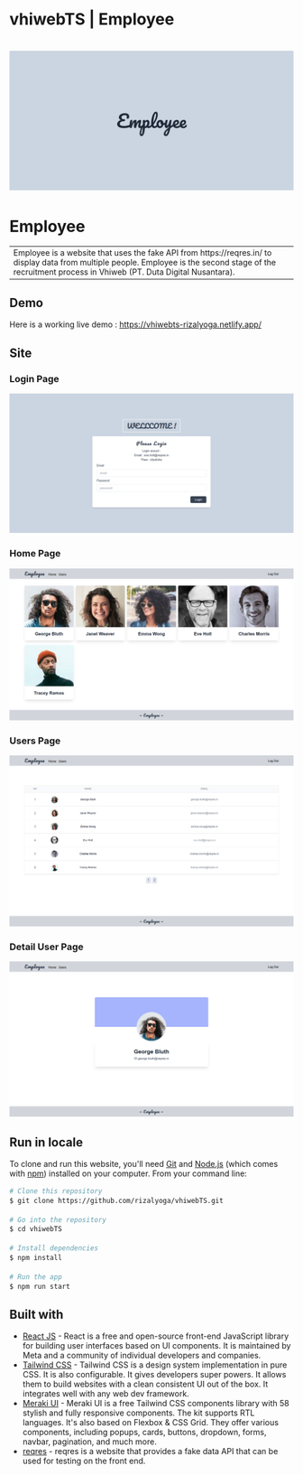# vhiwebTS | Employee

# ![Employee](https://github.com/rizalyoga/vhiwebTS/blob/main/SS/cover.png)

# Employee

<table>
<tr>
<td>
Employee is a website that uses the fake API from https://reqres.in/ to display data from multiple people. Employee is the second stage of the recruitment process in
Vhiweb (PT. Duta Digital Nusantara).
</td>
</tr>
</table>

## Demo

Here is a working live demo : https://vhiwebts-rizalyoga.netlify.app/

## Site

### Login Page

![](https://github.com/rizalyoga/vhiwebTS/blob/main/SS/login.png)

### Home Page

![](https://github.com/rizalyoga/vhiwebTS/blob/main/SS/home.png)

### Users Page

![](https://github.com/rizalyoga/vhiwebTS/blob/main/SS/user.png)

### Detail User Page

![](https://github.com/rizalyoga/vhiwebTS/blob/main/SS/detail.png)

<!-- ## Mobile support

The WebApp is compatible with devices of all sizes and all OS's, and consistent improvements are being made.

![](https://iharsh234.github.io/WebApp/images/demo/mobile.png) -->

## Run in locale

To clone and run this website, you'll need [Git](https://git-scm.com) and [Node.js](https://nodejs.org/en/download/) (which comes with [npm](http://npmjs.com)) installed on your computer. From your command line:

```bash
# Clone this repository
$ git clone https://github.com/rizalyoga/vhiwebTS.git

# Go into the repository
$ cd vhiwebTS

# Install dependencies
$ npm install

# Run the app
$ npm run start
```

## Built with

- [React JS](https://reactjs.org/) - React is a free and open-source front-end JavaScript library for building user interfaces based on UI components. It is maintained by Meta and a community of individual developers and companies.
- [Tailwind CSS](https://tailwindcss.com/) - Tailwind CSS is a design system implementation in pure CSS. It is also configurable. It gives developers super powers. It allows them to build websites with a clean consistent UI out of the box. It integrates well with any web dev framework.
- [Meraki UI](https://merakiui.com/) - Meraki UI is a free Tailwind CSS components library with 58 stylish and fully responsive components. The kit supports RTL languages. It's also based on Flexbox & CSS Grid. They offer various components, including popups, cards, buttons, dropdown, forms, navbar, pagination, and much more.
- [reqres](https://reqres.in/) - reqres is a website that provides a fake data API that can be used for testing on the front end.
